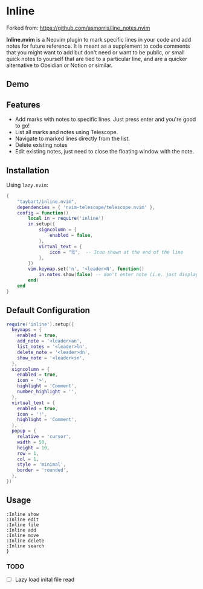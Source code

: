 # Inline

Forked from: https://github.com/asmorris/line_notes.nvim

**Inline.nvim** is a Neovim plugin to mark specific lines in your code and add notes for future reference. It is meant as a supplement to code comments that you might want to add but don't need or want to be public, or small quick notes to yourself that are tied to a particular line, and are a quicker alternative to Obsidian or Notion or similar.

## Demo

## Features

- Add marks with notes to specific lines. Just press enter and you're good to go!
- List all marks and notes using Telescope.
- Navigate to marked lines directly from the list.
- Delete existing notes
- Edit existing notes, just need to close the floating window with the note.

## Installation

Using `lazy.nvim`:

```lua
{
    "taybart/inline.nvim",
    dependencies = { 'nvim-telescope/telescope.nvim' },
    config = function()
        local in = require('inline')
        in.setup({
            signcolumn = {
                enabled = false,
            },
            virtual_text = {
                icon = "🗒️",  -- Icon shown at the end of the line
            },
        })
        vim.keymap.set('n', '<leader>N', function()
            in.notes.show(false) -- don't enter note (i.e. just display in hover)
        end)
    end
}
```

## Default Configuration

```lua
require('inline').setup({
  keymaps = {
    enabled = true,
    add_note = '<leader>an',
    list_notes = '<leader>ln',
    delete_note = '<leader>dn',
    show_note = '<leader>sn',
  },
  signcolumn = {
    enabled = true,
    icon = '>',
    highlight = 'Comment',
    number_highlight = '',
  },
  virtual_text = {
    enabled = true,
    icon = '!',
    highlight = 'Comment',
  },
  popup = {
    relative = 'cursor',
    width = 50,
    height = 10,
    row = 1,
    col = 1,
    style = 'minimal',
    border = 'rounded',
  },
})
```

## Usage

```vim
:Inline show
:Inline edit
:Inline file
:Inline add
:Inline move
:Inline delete
:Inline search
}
```

### TODO

- [ ] Lazy load inital file read

